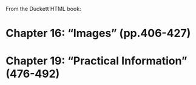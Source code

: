 From the Duckett HTML book:

# Chapter 16: “Images” (pp.406-427)
# Chapter 19: “Practical Information” (476-492)
